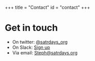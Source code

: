 +++
title = "Contact"
id = "contact"
+++

# Get in touch

- On twitter: [@satrdays_org](https://twitter.com/satRdays_org)
- On Slack: [Sign up](http://slack.satrdays.org)
- Via email: [Steph@satrdays.org](mailto://steph@satrdays.org)